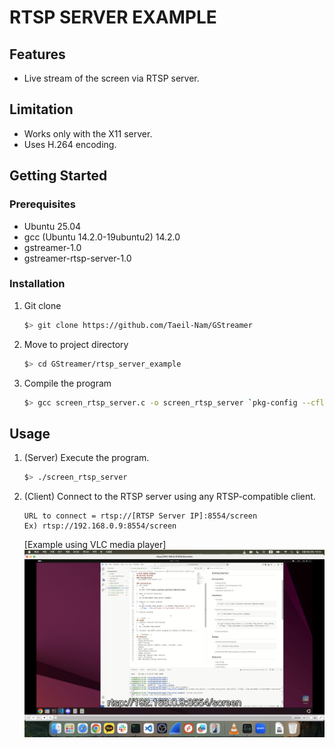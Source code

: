 # RTSP SERVER EXAMPLE

<!-- FEATURES -->
## Features
- Live stream of the screen via RTSP server.

<!-- LIMITATION -->
## Limitation
- Works only with the X11 server.
- Uses H.264 encoding.

<!-- GETTING STARTED -->
## Getting Started

### Prerequisites
- Ubuntu 25.04
- gcc (Ubuntu 14.2.0-19ubuntu2) 14.2.0
- gstreamer-1.0
- gstreamer-rtsp-server-1.0

### Installation
1. Git clone
   ```sh
   $> git clone https://github.com/Taeil-Nam/GStreamer
   ```
2. Move to project directory
   ```sh
   $> cd GStreamer/rtsp_server_example
   ```
3. Compile the program
   ```sh
   $> gcc screen_rtsp_server.c -o screen_rtsp_server `pkg-config --cflags --libs gstreamer-1.0 gstreamer-rtsp-server-1.0`
   ```

<!-- USAGE -->
## Usage
1. (Server) Execute the program.
   ```sh
   $> ./screen_rtsp_server
   ```
2. (Client) Connect to the RTSP server using any RTSP-compatible client.
    ```
    URL to connect = rtsp://[RTSP Server IP]:8554/screen
    Ex) rtsp://192.168.0.9:8554/screen
    ```
    [Example using VLC media player]
    ![client_vlc_screenshot](screenshot.png)
